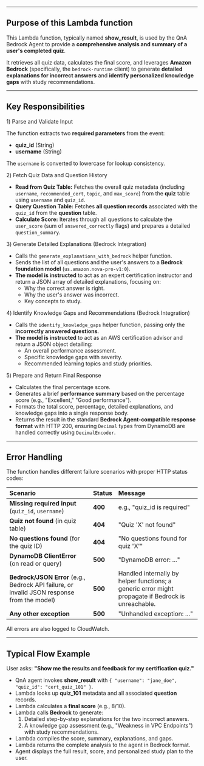 ***

## Purpose of this Lambda function

This Lambda function, typically named **show\_result**, is used by the QnA Bedrock Agent to provide a **comprehensive analysis and summary of a user's completed quiz**.

It retrieves all quiz data, calculates the final score, and leverages **Amazon Bedrock** (specifically, the `bedrock-runtime` client) to generate **detailed explanations for incorrect answers** and **identify personalized knowledge gaps** with study recommendations.

---

## Key Responsibilities

1️) Parse and Validate Input

The function extracts two **required parameters** from the event:
* **quiz\_id** (String)
* **username** (String)

The `username` is converted to lowercase for lookup consistency.

2️) Fetch Quiz Data and Question History

* **Read from Quiz Table:** Fetches the overall quiz metadata (including `username`, `recommended_cert`, `topic`, and `max_score`) from the **quiz** table using `username` and `quiz_id`.
* **Query Question Table:** Fetches **all question records** associated with the `quiz_id` from the **question** table.
* **Calculate Score:** Iterates through all questions to calculate the `user_score` (sum of `answered_correctly` flags) and prepares a detailed `question_summary`.

3️) Generate Detailed Explanations (Bedrock Integration)

* Calls the `generate_explanations_with_bedrock` helper function.
* Sends the list of all questions and the user's answers to a **Bedrock foundation model** (`us.amazon.nova-pro-v1:0`).
* **The model is instructed** to act as an expert certification instructor and return a JSON array of detailed explanations, focusing on:
    * Why the correct answer is right.
    * Why the user's answer was incorrect.
    * Key concepts to study.

4️) Identify Knowledge Gaps and Recommendations (Bedrock Integration)

* Calls the `identify_knowledge_gaps` helper function, passing only the **incorrectly answered questions**.
* **The model is instructed** to act as an AWS certification advisor and return a JSON object detailing:
    * An overall performance assessment.
    * Specific knowledge gaps with severity.
    * Recommended learning topics and study priorities.

5️) Prepare and Return Final Response

* Calculates the final percentage score.
* Generates a brief **performance summary** based on the percentage score (e.g., "Excellent," "Good performance").
* Formats the total score, percentage, detailed explanations, and knowledge gaps into a single response body.
* Returns the result in the standard **Bedrock Agent-compatible response format** with HTTP 200, ensuring `Decimal` types from DynamoDB are handled correctly using `DecimalEncoder`.

---

## Error Handling

The function handles different failure scenarios with proper HTTP status codes:

| Scenario | Status | Message |
| :--- | :--- | :--- |
| **Missing required input** (`quiz_id`, `username`) | **400** | e.g., "quiz\_id is required" |
| **Quiz not found** (in quiz table) | **404** | "Quiz 'X' not found" |
| **No questions found** (for the quiz ID) | **404** | "No questions found for quiz 'X'" |
| **DynamoDB ClientError** (on read or query) | **500** | "DynamoDB error: ..." |
| **Bedrock/JSON Error** (e.g., Bedrock API failure, or invalid JSON response from the model) | **500** | Handled internally by helper functions; a generic error might propagate if Bedrock is unreachable. |
| **Any other exception** | **500** | "Unhandled exception: ..." |

All errors are also logged to CloudWatch.

---

## Typical Flow Example

User asks: **"Show me the results and feedback for my certification quiz."**

* QnA agent invokes **show\_result** with `{ "username": "jane_doe", "quiz_id": "cert_quiz_101" }`.
* Lambda looks up **quiz\_101** metadata and all associated **question** records.
* Lambda calculates a **final score** (e.g., 8/10).
* Lambda calls **Bedrock** to generate:
    1.  Detailed step-by-step explanations for the two incorrect answers.
    2.  A knowledge gap assessment (e.g., "Weakness in VPC Endpoints") with study recommendations.
* Lambda compiles the score, summary, explanations, and gaps.
* Lambda returns the complete analysis to the agent in Bedrock format.
* Agent displays the full result, score, and personalized study plan to the user.
